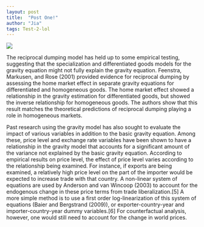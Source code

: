 ```yaml
---
layout: post
title:  "Post One!"
author: "Jia"
tags: Test-2-lol
---
```

<img src="https://images.unsplash.com/photo-1605345910101-110a8e501f1f?ixlib=rb-1.2.1&ixid=MnwxMjA3fDB8MHxwaG90by1wYWdlfHx8fGVufDB8fHx8&auto=format&fit=crop&w=1050&q=80">

The reciprocal dumping model has held up to some empirical testing, suggesting that the specialization and differentiated goods models for the gravity equation might not fully explain the gravity equation. Feenstra, Markusen, and Rose (2001) provided evidence for reciprocal dumping by assessing the home market effect in separate gravity equations for differentiated and homogeneous goods. The home market effect showed a relationship in the gravity estimation for differentiated goods, but showed the inverse relationship for homogeneous goods. The authors show that this result matches the theoretical predictions of reciprocal dumping playing a role in homogeneous markets.

Past research using the gravity model has also sought to evaluate the impact of various variables in addition to the basic gravity equation. Among these, price level and exchange rate variables have been shown to have a relationship in the gravity model that accounts for a significant amount of the variance not explained by the basic gravity equation. According to empirical results on price level, the effect of price level varies according to the relationship being examined. For instance, if exports are being examined, a relatively high price level on the part of the importer would be expected to increase trade with that country. A non-linear system of equations are used by Anderson and van Wincoop (2003) to account for the endogenous change in these price terms from trade liberalization.[5] A more simple method is to use a first order log-linearization of this system of equations (Baier and Bergstrand (2009)), or exporter-country-year and importer-country-year dummy variables.[6] For counterfactual analysis, however, one would still need to account for the change in world prices.